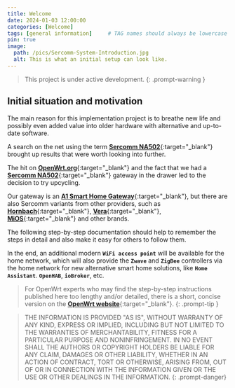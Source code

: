 ```yaml
---
title: Welcome
date: 2024-01-03 12:00:00
categories: [Welcome]
tags: [general information]     # TAG names should always be lowercase
pin: true
image:
  path: /pics/Sercomm-System-Introduction.jpg
  alt: This is what an initial setup can look like.
---
```


>This project is  under active development.
{: .prompt-warning }

## Initial situation and motivation

The main reason for this implementation project is to breathe new life and possibly even added value into older hardware with alternative and up-to-date software.

A search on the net using the term [**Sercomm NA502**](https://www.google.com/search?q=sercomm+na502){:target="_blank"} brought up results that were worth looking into further.

The hit on [**OpenWrt.org**](https://openwrt.org/toh/sercomm/na502){:target="_blank"} and the fact that we had a [**Sercomm NA502**](https://www.google.com/search?q=sercomm+na502){:target="_blank"} gateway in the drawer led to the decision to try upcycling.

Our gateway is an [**A1 Smart Home Gateway**](https://www.google.com/search?q=A1%20Smart%20Home){:target="_blank"}, but there are also Sercomm variants from other providers, such as [**Hornbach**](https://www.google.com/search?q=Hornbach+Smart+Home){:target="_blank"}, [**Vera**](https://www.google.com/search?q=Vera+Smart+Home){:target="_blank"}, [**MiOS**](https://www.google.com/search?q=MiOS+Smart+Home){:target="_blank"} and other brands.

The following step-by-step documentation should help to remember the steps in detail and also make it easy for others to follow them.

In the end, an additional modern **`WiFi access point`** will be available for the home network, which will also provide the **`Zwave`** and **`ZigBee`** controllers via the home network for new alternative smart home solutions, like **`Home Assistant`**. **`OpenHAB`**, **`ioBroker`**, etc.

>For OpenWrt experts who may find the step-by-step instructions published here too lengthy and/or detailed, there is a short, concise version on the [**OpenWrt website**](https://openwrt.org/toh/sercomm/na502){:target="_blank"}.
{: .prompt-tip }

>THE INFORMATION IS PROVIDED "AS IS", WITHOUT WARRANTY OF ANY KIND, EXPRESS OR IMPLIED, INCLUDING BUT NOT LIMITED TO THE WARRANTIES OF MERCHANTABILITY, FITNESS FOR A PARTICULAR PURPOSE AND NONINFRINGEMENT. IN NO EVENT SHALL THE AUTHORS OR COPYRIGHT HOLDERS BE LIABLE FOR ANY CLAIM, DAMAGES OR OTHER LIABILITY, WHETHER IN AN ACTION OF CONTRACT, TORT OR OTHERWISE, ARISING FROM, OUT OF OR IN CONNECTION WITH THE INFORMATION GIVEN OR THE USE OR OTHER DEALINGS IN THE INFORMATION.
{: .prompt-danger}
